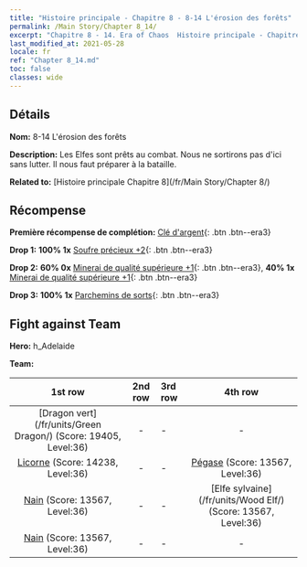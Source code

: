 ```yaml
---
title: "Histoire principale - Chapitre 8 - 8-14 L'érosion des forêts"
permalink: /Main Story/Chapter 8_14/
excerpt: "Chapitre 8 - 14. Era of Chaos  Histoire principale - Chapitre 8_14. 8-14 L'érosion des forêts"
last_modified_at: 2021-05-28
locale: fr
ref: "Chapter 8_14.md"
toc: false
classes: wide
---
```


## Détails

 **Nom:** 8-14 L'érosion des forêts

 **Description:** Les Elfes sont prêts au combat. Nous ne sortirons pas d'ici sans lutter. Il nous faut préparer à la bataille.

 **Related to:** [Histoire principale Chapitre 8](/fr/Main Story/Chapter 8/)

## Récompense

 **Première récompense de complétion:** [Clé d'argent](/ItemsFR/con_693/){: .btn .btn--era3}

 **Drop 1:** **100% 1x** [Soufre précieux +2](/ItemsFR/mat_29/){: .btn .btn--era3}

 **Drop 2:** **60% 0x** [Minerai de qualité supérieure +1](/ItemsFR/mat_19/){: .btn .btn--era3}, **40% 1x** [Minerai de qualité supérieure +1](/ItemsFR/mat_19/){: .btn .btn--era3}

 **Drop 3:** **100% 1x** [Parchemins de sorts](/ItemsFR/con_694/){: .btn .btn--era3}


## Fight against Team
 **Hero:** h_Adelaide

 **Team:**


  | 1st row | 2nd row | 3rd row | 4th row |
  |:----:|:----:|:----|:----:|
  | [Dragon vert](/fr/units/Green Dragon/) (Score: 19405, Level:36)  | - | - | - |
  | [Licorne](/fr/units/Unicorn/) (Score: 14238, Level:36)  | - | - | [Pégase](/fr/units/Pegasus/) (Score: 13567, Level:36)  |
  | [Nain](/fr/units/Dwarf/) (Score: 13567, Level:36)  | - | - | [Elfe sylvaine](/fr/units/Wood Elf/) (Score: 13567, Level:36)  |
  | [Nain](/fr/units/Dwarf/) (Score: 13567, Level:36)  | - | - | - |


